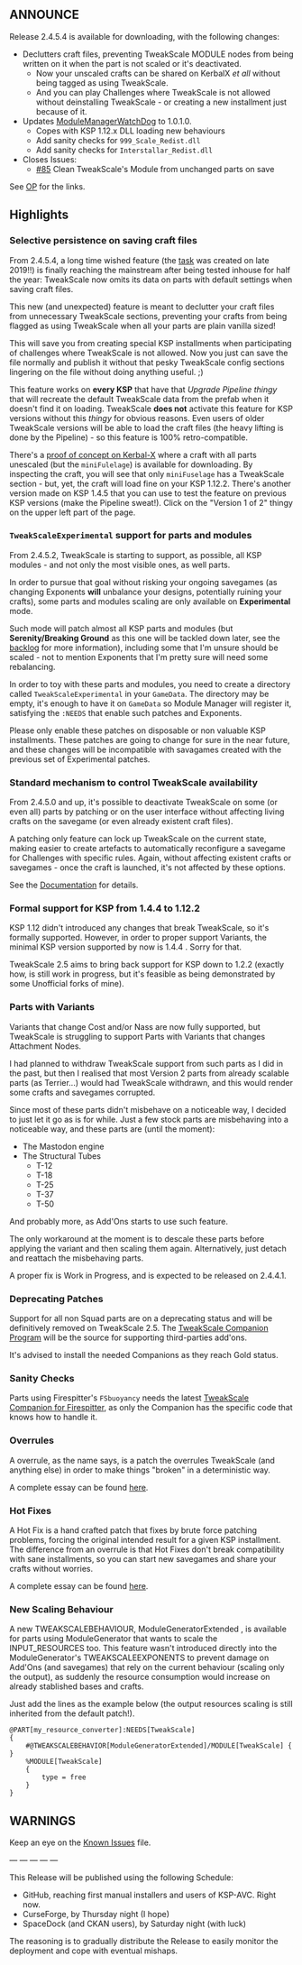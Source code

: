 ## ANNOUNCE

Release 2.4.5.4 is available for downloading, with the following changes:

+ Declutters craft files, preventing TweakScale MODULE nodes from being written on it when the part is not scaled or it's deactivated.
	- Now your unscaled crafts can be shared on KerbalX *et all* without being tagged as using TweakScale.
	- And you can play Challenges where TweakScale is not allowed without deinstalling TweakScale - or creating a new installment just because of it.
+ Updates [ModuleManagerWatchDog](https://github.com/net-lisias-ksp/ModuleManagerWatchDog/) to 1.0.1.0.
	- Copes with KSP 1.12.x DLL loading new behaviours
	- Add sanity checks for `999_Scale_Redist.dll`
	- Add sanity checks for `Interstallar_Redist.dll`
+ Closes Issues:
	- [#85](https://github.com/net-lisias-ksp/TweakScale/issues/85) Clean TweakScale's Module from unchanged parts on save 

See [OP](https://forum.kerbalspaceprogram.com/index.php?/topic/179030-*) for the links.


## Highlights

### Selective persistence on saving craft files

From 2.4.5.4, a long time wished feature (the [task](https://github.com/net-lisias-ksp/TweakScale/issues/85) was created on late 2019!!) is finally reaching the mainstream after being tested inhouse for half the year: TweakScale now omits its data on parts with default settings when saving craft files.

This new (and unexpected) feature is meant to declutter your craft files from unnecessary TweakScale sections, preventing your crafts from being flagged as using TweakScale when all your parts are plain vanilla sized!

This will save you from creating special KSP installments when participating of challenges where TweakScale is not allowed. Now you just can save the file normally and publish it without that pesky TweakScale config sections lingering on the file without doing anything useful. ;)

This feature works on **every KSP** that have that *Upgrade Pipeline thingy* that will recreate the default TweakScale data from the prefab when it doesn't find it on loading. TweakScale **does not** activate this feature for KSP versions without this *thingy* for obvious reasons. Even users of older TweakScale versions will be able to load the craft files (the heavy lifting is done by the Pipeline) - so this feature is 100% retro-compatible.

There's a [proof of concept on Kerbal-X](https://kerbalx.com/Lisias/TweakScale-2454-Save-Test) where a craft with all parts unescaled (but the `miniFulelage`) is available for downloading. By inspecting the craft, you will see that only `miniFuselage` has a TweakScale section - but, yet, the craft will load fine on your KSP 1.12.2. There's another version made on KSP 1.4.5 that you can use to test the feature on previous KSP versions (make the Pipeline sweat!). Click on the "Version 1 of 2" thingy on the upper left part of the page.


### `TweakScaleExperimental` support for parts and modules

From 2.4.5.2, TweakScale is starting to support, as possible, all KSP modules - and not only the most visible ones, as well parts.

In order to pursue that goal without risking your ongoing savegames (as changing Exponents **will** unbalance your designs, potentially ruining your crafts), some parts and modules scaling are only available on **Experimental** mode.

Such mode will patch almost all KSP parts and modules (but **Serenity/Breaking Ground** as this one will be tackled down later, see the [backlog](https://github.com/net-lisias-ksp/TweakScale/milestone/23) for more information), including some that I'm unsure should be scaled - not to mention Exponents that I'm pretty sure will need some rebalancing.

In order to toy with these parts and modules, you need to create a directory called `TweakScaleExperimental` in your `GameData`. The directory may be empty, it's enough to have it on `GameData` so Module Manager will register it, satisfying the `:NEEDS` that enable such patches and Exponents.

Please only enable these patches on disposable or non valuable KSP installments. These patches are going to change for sure in the near future, and these changes will be incompatible with savagames created with the previous set of Experimental patches.


### Standard mechanism to control TweakScale availability

From 2.4.5.0 and up, it's possible to deactivate TweakScale on some (or even all) parts by patching or on the user interface without affecting living crafts on the savegame (or even already existent craft files).

A patching only feature can lock up TweakScale on the current state, making easier to create artefacts to automatically reconfigure a savegame for Challenges with specific rules. Again, without affecting existent crafts or savegames - once the craft is launched, it's not affected by these options.

See the [Documentation](https://github.com/net-lisias-ksp/TweakScale/tree/master/GameData/TweakScale/Docs) for details.


### Formal support for KSP from 1.4.4 to 1.12.2

KSP 1.12 didn't introduced any changes that break TweakScale, so it's formally supported. However, in order to proper support Variants, the minimal KSP version supported by now is 1.4.4 . Sorry for that.

TweakScale 2.5 aims to bring back support for KSP down to 1.2.2 (exactly how, is still work in progress, but it's feasible as being demonstrated by some Unofficial forks of mine).


### Parts with Variants

Variants that change Cost and/or Nass are now fully supported, but TweakScale is struggling to support Parts with Variants that changes Attachment Nodes.

I had planned to withdraw TweakScale support from such parts as I did in the past, but then I realised that most Version 2 parts from already scalable parts (as Terrier...) would had TweakScale withdrawn, and this would render some crafts and savegames corrupted.

Since most of these parts didn't misbehave on a noticeable way, I decided to just let it go as is for while. Just a few stock parts are misbehaving into a noticeable way, and these parts are (until the moment):

- The Mastodon engine
- The Structural Tubes
	- T-12
	- T-18
	- T-25
	- T-37
	- T-50

And probably more, as Add'Ons starts to use such feature. 

The only workaround at the moment is to descale these parts before applying the variant and then scaling them again. Alternatively, just detach and reattach the misbehaving parts.

A proper fix is Work in Progress, and is expected to be released on 2.4.4.1.


### Deprecating Patches

Support for all non Squad parts are on a deprecating status and will be definitively removed on TweakScale 2.5. The [TweakScale Companion Program](https://forum.kerbalspaceprogram.com/index.php?/topic/192216-tweakscale-companion-program-2020-1001/) will be the source for supporting third-parties add'ons.

It's advised to install the needed Companions as they reach Gold status.


### Sanity Checks

Parts using Firespitter's `FSbuoyancy` needs the latest [TweakScale Companion for Firespitter](https://forum.kerbalspaceprogram.com/index.php?/topic/192216-tweakscale-companion-program-2020-1001/), as only the Companion has the specific code that knows how to handle it.


### Overrules

A overrule, as the name says, is a patch the overrules TweakScale (and anything else) in order to make things "broken" in a deterministic way.

A complete essay can be found [here](https://forum.kerbalspaceprogram.com/index.php?/topic/179030-14-tweakscale-under-lisias-management-2434-2019-0903/&do=findComment&comment=3663098).


### Hot Fixes

A Hot Fix is a hand crafted patch that fixes by brute force patching problems, forcing the original intended result for a given KSP installment. The difference from an overrule is that Hot Fixes don't break compatibility with sane installments, so you can start new savegames and share your crafts without worries.

A complete essay can be found [here](https://forum.kerbalspaceprogram.com/index.php?/topic/179030-14-tweakscale-under-lisias-management-2434-2019-0903/&do=findComment&comment=3663098).


### New Scaling Behaviour

A new TWEAKSCALEBEHAVIOUR, ModuleGeneratorExtended , is available for parts using ModuleGenerator that wants to scale the INPUT_RESOURCES too. This feature wasn't introduced directly into the ModuleGenerator's TWEAKSCALEEXPONENTS to prevent damage on Add'Ons (and savegames) that rely on the current behaviour (scaling only the output), as suddenly the resource consumption would increase on already stablished bases and crafts.

Just add the lines as the example below (the output resources scaling is still inherited from the default patch!).

```
@PART[my_resource_converter]:NEEDS[TweakScale]
{
    #@TWEAKSCALEBEHAVIOR[ModuleGeneratorExtended]/MODULE[TweakScale] { }
    %MODULE[TweakScale]
    {
        type = free
    }
}
```

## WARNINGS

Keep an eye on the [Known Issues](https://github.com/net-lisias-ksp/TweakScale/blob/master/KNOWN_ISSUES.md) file.

— — — — —

This Release will be published using the following Schedule:

* GitHub, reaching first manual installers and users of KSP-AVC. Right now.
* CurseForge, by Thursday night (I hope)
* SpaceDock (and CKAN users), by Saturday night (with luck)

The reasoning is to gradually distribute the Release to easily monitor the deployment and cope with eventual mishaps.
